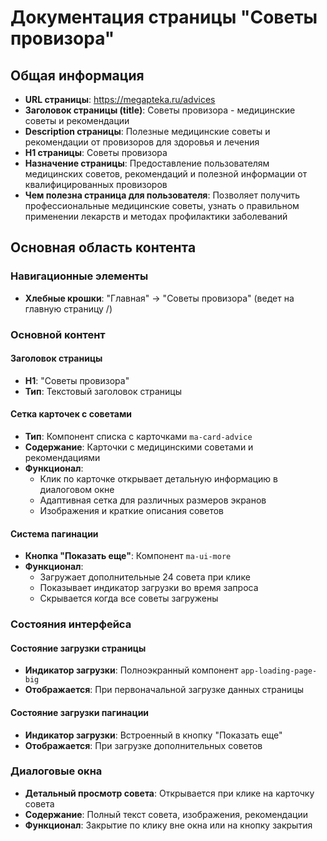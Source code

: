 # Документация страницы "Советы провизора"

## Общая информация

- **URL страницы**: https://megapteka.ru/advices
- **Заголовок страницы (title)**: Советы провизора - медицинские советы и рекомендации
- **Description страницы**: Полезные медицинские советы и рекомендации от провизоров для здоровья и лечения
- **H1 страницы**: Советы провизора
- **Назначение страницы**: Предоставление пользователям медицинских советов, рекомендаций и полезной информации от квалифицированных провизоров
- **Чем полезна страница для пользователя**: Позволяет получить профессиональные медицинские советы, узнать о правильном применении лекарств и методах профилактики заболеваний

## Основная область контента

### Навигационные элементы
- **Хлебные крошки**: "Главная" → "Советы провизора" (ведет на главную страницу /)

### Основной контент

#### Заголовок страницы
- **H1**: "Советы провизора"
- **Тип**: Текстовый заголовок страницы

#### Сетка карточек с советами
- **Тип**: Компонент списка с карточками `ma-card-advice`
- **Содержание**: Карточки с медицинскими советами и рекомендациями
- **Функционал**: 
  - Клик по карточке открывает детальную информацию в диалоговом окне
  - Адаптивная сетка для различных размеров экранов
  - Изображения и краткие описания советов

#### Система пагинации
- **Кнопка "Показать еще"**: Компонент `ma-ui-more`
- **Функционал**: 
  - Загружает дополнительные 24 совета при клике
  - Показывает индикатор загрузки во время запроса
  - Скрывается когда все советы загружены

### Состояния интерфейса

#### Состояние загрузки страницы
- **Индикатор загрузки**: Полноэкранный компонент `app-loading-page-big`
- **Отображается**: При первоначальной загрузке данных страницы

#### Состояние загрузки пагинации  
- **Индикатор загрузки**: Встроенный в кнопку "Показать еще"
- **Отображается**: При загрузке дополнительных советов

### Диалоговые окна
- **Детальный просмотр совета**: Открывается при клике на карточку совета
- **Содержание**: Полный текст совета, изображения, рекомендации
- **Функционал**: Закрытие по клику вне окна или на кнопку закрытия

